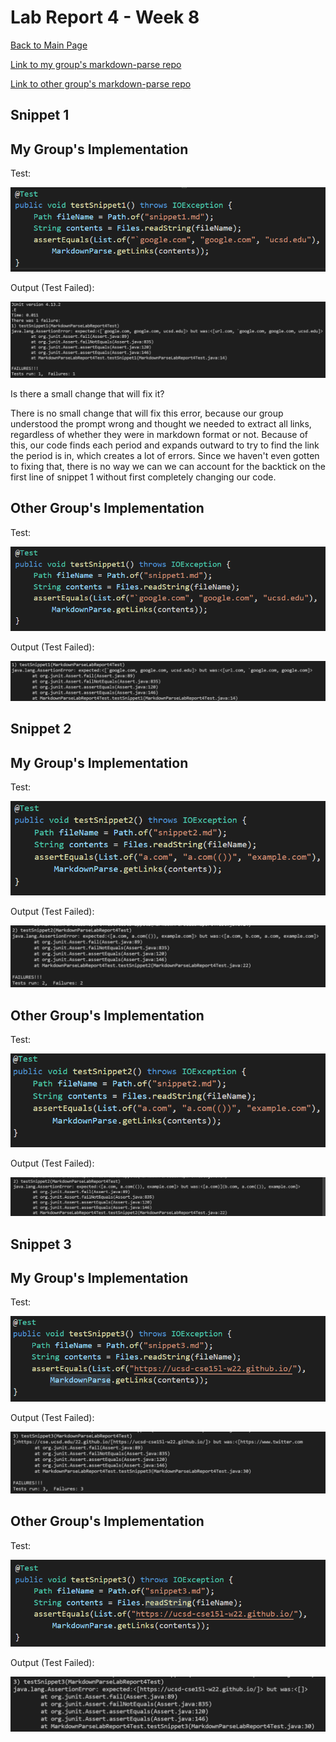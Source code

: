 # Lab Report 4 - Week 8

[Back to Main Page](https://ebayraktaroglu.github.io/cse15l-lab-reports/)


[Link to my group's markdown-parse repo](https://github.com/ebayraktaroglu/markdown-parse)

[Link to other group's markdown-parse repo](https://github.com/bimai25/markdown-parse-brandon)

## Snippet 1


## My Group's Implementation

Test:

![Snippet 1 Test - Mine](Lab_Report_Week_8_Screenshots/Snippet1TestMine.png)

Output (Test Failed):

![Snippet 1 Test Output - Mine](Lab_Report_Week_8_Screenshots/Snippet1TestOutputMine.png)


Is there a small change that will fix it?

There is no small change that will fix this error, because our group understood the prompt wrong and thought we needed to extract all links, regardless of whether they were in markdown format or not. Because of this, our code finds each period and expands outward to try to find the link the period is in, which creates a lot of errors. Since we haven't even gotten to fixing that, there is no way we can we can account for the backtick on the first line of snippet 1 without first completely changing our code.


## Other Group's Implementation

Test:

![Snippet 1 Test - Other](Lab_Report_Week_8_Screenshots/Snippet1TestOther.png)

Output (Test Failed):

![Snippet 1 Test Output - Other](Lab_Report_Week_8_Screenshots/Snippet1TestOutputOther.png)


## Snippet 2


## My Group's Implementation

Test:

![Snippet 2 Test - Mine](Lab_Report_Week_8_Screenshots/Snippet2TestMine.png)

Output (Test Failed):

![Snippet 2 Test Output - Mine](Lab_Report_Week_8_Screenshots/Snippet2TestOutputMine.png)


## Other Group's Implementation

Test:

![Snippet 2 Test - Other](Lab_Report_Week_8_Screenshots/Snippet2TestOther.png)

Output (Test Failed):

![Snippet 2 Test Output - Other](Lab_Report_Week_8_Screenshots/Snippet2TestOutputOther.png)


## Snippet 3


## My Group's Implementation

Test:

![Snippet 3 Test - Mine](Lab_Report_Week_8_Screenshots/Snippet3TestMine.png)

Output (Test Failed):

![Snippet 3 Test Output - Mine](Lab_Report_Week_8_Screenshots/Snippet3TestOutputMine.png)


## Other Group's Implementation

Test:

![Snippet 3 Test - Other](Lab_Report_Week_8_Screenshots/Snippet3TestOther.png)

Output (Test Failed):

![Snippet 3 Test Output - Other](Lab_Report_Week_8_Screenshots/Snippet3TestOutputOther.png)






